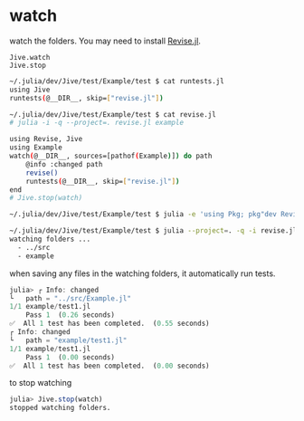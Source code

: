 # watch

watch the folders.
You may need to install [Revise.jl](https://github.com/timholy/Revise.jl).

```@docs
Jive.watch
Jive.stop
```

```sh
~/.julia/dev/Jive/test/Example/test $ cat runtests.jl
using Jive
runtests(@__DIR__, skip=["revise.jl"])

~/.julia/dev/Jive/test/Example/test $ cat revise.jl
# julia -i -q --project=. revise.jl example

using Revise, Jive
using Example
watch(@__DIR__, sources=[pathof(Example)]) do path
    @info :changed path
    revise()
    runtests(@__DIR__, skip=["revise.jl"])
end
# Jive.stop(watch)

~/.julia/dev/Jive/test/Example/test $ julia -e 'using Pkg; pkg"dev Revise .."'

~/.julia/dev/Jive/test/Example/test $ julia --project=. -q -i revise.jl example
watching folders ...
  - ../src
  - example
```

when saving any files in the watching folders, it automatically run tests.

```julia
julia> ┌ Info: changed
└   path = "../src/Example.jl"
1/1 example/test1.jl
    Pass 1  (0.26 seconds)
✅  All 1 test has been completed.  (0.55 seconds)
┌ Info: changed
└   path = "example/test1.jl"
1/1 example/test1.jl
    Pass 1  (0.00 seconds)
✅  All 1 test has been completed.  (0.00 seconds)
```

to stop watching

```julia
julia> Jive.stop(watch)
stopped watching folders.
```
